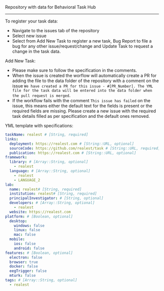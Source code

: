 Repository with data for Behavioral Task Hub

---

To register your task data:

- Navigate to the issues tab of the repository
- Select new issue
- Select from Add New Task to register a new task, Bug Report to file a bug for any other issue/request/change and Update Task to request a change in the task data.

Add New Task:

- Please make sure to follow the specification in the comments. 
- When the issue is created the worflow will automatically create a PR for adding the file to the data folder of the repository with a comment on the issue  `We have created a PR for this issue - #[PR_Number]. The YML file for the task data will be entered into the data folder when the pull request is merged`.
- If the workflow fails with the comment `This issue has failed`  on the issue, this means either the default text for the fields 
is present or the required fields are missing. Please create a new issue with the required task details filled as per specification and the default ones removed.

YML template with specifications:

```yml
taskName: realest # [String, required]
links: 
  deployment: https://realest.com # [String::URL, optional]
  sourceCode: https://github.com/realest/task # [String::URL, required]
  publication: https://realest.com # [String::URL, optional]
framework:
  library: # [Array::String, optional]
    - realest 
  language: # [Array::String, optional]
    - realest
    - LANGUAGE_2
lab:
  name: realest# [String, required]
  institution: realest# [String, required]
  principalInvestigator: # [String, optional]
  developers: # [Array::String, optional]
    - realest
  website: https://realest.com
platform: # [Boolean, optional]
  desktop:
    windows: false
    linux: false
    mac: false
  mobile:
    ios: false
    android: false
features: # [Boolean, optional]
  electron: false
  browser: true
  docker: false
  eegTrigger: false
  mturk: false
tags: # [Array::String, optional]
  - realest
```
